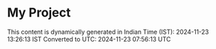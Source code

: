 # My Project

This content is dynamically generated in Indian Time (IST): 2024-11-23 13:26:13 IST
Converted to UTC: 2024-11-23 07:56:13 UTC
